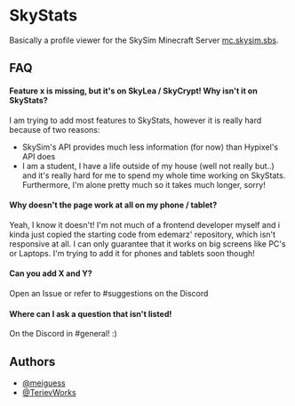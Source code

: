 # SkyStats

Basically a profile viewer for the SkySim Minecraft Server [mc.skysim.sbs](http://discord.skysim.sbs).



## FAQ

#### Feature x is missing, but it's on SkyLea / SkyCrypt! Why isn't it on SkyStats?

I am trying to add most features to SkyStats, however it is really hard because of two reasons:
- SkySim's API provides much less information (for now) than Hypixel's API does
- I am a student, I have a life outside of my house (well not really but..) and it's really hard for me to spend my whole time working on SkyStats. Furthermore, I'm alone pretty much so it takes much longer, sorry!

#### Why doesn't the page work at all on my phone / tablet?

Yeah, I know it doesn't! I'm not much of a frontend developer myself and i kinda just copied the starting code from edemarz' repository, which isn't responsive at all. I can only guarantee that it works on big screens like PC's or Laptops. I'm trying to add it for phones and tablets soon though!

#### Can you add X and Y?

Open an Issue or refer to #suggestions on the Discord

#### Where can I ask a question that isn't listed!

On the Discord in #general! :)
## Authors

- [@meiguess](https://www.github.com/meiguess)
- [@TerievWorks](https://www.github.com/TerievWorks)
